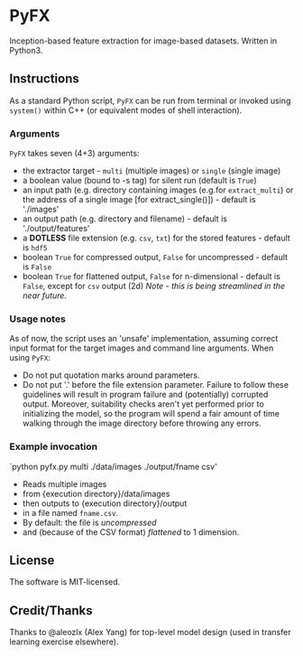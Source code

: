 # PyFX
Inception-based feature extraction for image-based datasets. Written in Python3.

## Instructions
As a standard Python script, `PyFX` can be run from terminal or invoked using `system()` within C++ (or equivalent modes of shell interaction). 

### Arguments
`PyFX` takes seven (4+3) arguments: 
 * the extractor target - `multi` (multiple images) or `single` (single image)
 * a boolean value (bound to -s tag) for silent run (default is `True`)
 * an input path (e.g. directory containing images (e.g.for `extract_multi`) or 
 the address of a single image [for extract_single()]) - default is './images' 
 * an output path (e.g. directory and filename) - default is './output/features'
 * a **DOTLESS** file extension (e.g. `csv`, `txt`) for the stored features - default is `hdf5`
 * boolean `True` for compressed output, `False` for uncompressed - default is `False`
 * boolean `True` for flattened output, `False` for n-dimensional - default is `False`, 
 except for `csv` output (2d)
*Note - this is being streamlined in the near future.*
 
### Usage notes
As of now, the script uses an 'unsafe' implementation, assuming correct input format for the target images and command line arguments. When using `PyFX`:
 * Do not put quotation marks around parameters.
 * Do not put '.' before the file extension parameter. 
Failure to follow these guidelines will result in program failure and (potentially) corrupted output. Moreover, suitability checks aren't yet performed prior to initializing the model, so the program will spend a fair amount of time walking through the image directory before throwing any errors.

### Example invocation
`python pyfx.py multi ./data/images ./output/fname csv'

* Reads multiple images 
* from {execution directory}/data/images
* then outputs to {execution directory}/output 
* in a file named `fname.csv`.
* By default: the file is *uncompressed*
* and (because of the CSV format) *flattened* to 1 dimension.

## License
The software is MIT-licensed.

## Credit/Thanks
Thanks to @aleozlx (Alex Yang) for top-level model design (used in transfer learning exercise elsewhere).
